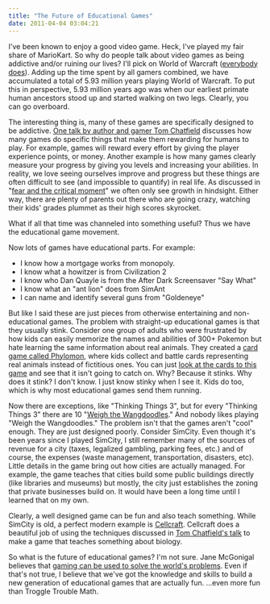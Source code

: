 ```yaml
---
title: "The Future of Educational Games"
date: 2011-04-04 03:04:21
---
```


I've been known to enjoy a good video game. Heck, I've played my fair share of MarioKart. So why do people talk about video games as being addictive and/or ruining our lives? I'll pick on World of Warcraft (<a href="http://www.youtube.com/watch?v=Rw8gE3lnpLQ" target="_blank" rel="noopener noreferrer" title="World of World of Warcraft">everybody does</a>). Adding up the time spent by all gamers combined, we have accumulated a total of 5.93 million years playing World of Warcraft. To put this in perspective, 5.93 million years ago was when our earliest primate human ancestors stood up and started walking on two legs. Clearly, you can go overboard.

The interesting thing is, many of these games are specifically designed to be addictive. <a href="http://www.ted.com/talks/tom_chatfield_7_ways_games_reward_the_brain.html" target="_blank" rel="noopener noreferrer" title="Tom Chatfield's Addictive Games">One talk by author and gamer Tom Chatfield</a> discusses how many games do specific things that make them rewarding for humans to play. For example, games will reward every effort by giving the player experience points, or money. Another example is how many games clearly measure your progress by giving you levels and increasing your abilities. In reality, we love seeing ourselves improve and progress but these things are often difficult to see (and impossible to quantify) in real life. As discussed in "<a href="http://bryanbraun.com/2011/02/27/fear-and-the-critical-moment/" target="_blank" rel="noopener noreferrer" title="Fear and the Critical Moment">fear and the critical moment</a>" we often only see growth in hindsight. Either way, there are plenty of parents out there who are going crazy, watching their kids' grades plummet as their high scores skyrocket.

What if all that time was channeled into something useful? Thus we have the educational game movement.

Now lots of games have educational parts. For example:

* I know how a mortgage works from monopoly.
* I know what a howitzer is from Civilization 2
* I know who Dan Quayle is from the After Dark Screensaver "Say What"
* I know what an "ant lion" does from SimAnt
* I can name and identify several guns from "Goldeneye"

But like I said these are just pieces from otherwise entertaining and non-educational games. The problem with straight-up educational games is that they usually stink. Consider one group of adults who were frustrated by how kids can easily memorize the names and abilities of 300+ Pokemon but hate learning the same information about real animals. They created a <a href="http://phylogame.org/" target="_blank" rel="noopener noreferrer" title="Phylomon">card game called Phylomon</a>, where kids collect and battle cards representing real animals instead of fictitious ones. You can just <a href="http://phylogame.org/files/PHYLOstarterdeck54cards.pdf" target="_blank" rel="noopener noreferrer" title="Phylomon Starter Deck">look at the cards to this game</a> and see that it isn't going to catch on. Why? Because it stinks. Why does it stink? I don't know. I just know stinky when I see it. Kids do too, which is why most educational games send them running.

Now there are exceptions, like "Thinking Things 3", but for every "Thinking Things 3" there are 10 "<a href="http://www.mathplayground.com/wangdoodles.html" target="_blank" rel="noopener noreferrer" title="Weigh the Wangdoodles">Weigh the Wangdoodles</a>." And nobody likes playing "Weigh the Wangdoodles." The problem isn't that the games aren't "cool" enough. They are just designed poorly. Consider SimCity. Even though it's been years since I played SimCity, I still remember many of the sources of revenue for a city (taxes, legalized gambling, parking fees, etc.) and of course, the expenses (waste management, transportation, disasters, etc). Little details in the game bring out how cities are actually managed. For example, the game teaches that cities build some public buildings directly (like libraries and museums) but mostly, the city just establishes the zoning that private businesses build on. It would have been a long time until I learned that on my own.

Clearly, a well designed game can be fun and also teach something. While SimCity is old, a perfect modern example is [Cellcraft](http://www.carolina.com/teacher-resources/Interactive/online-game-cell-structure-cellcraft-biology/tr11062.tr). Cellcraft does a beautiful job of using the techniques discussed in <a href="http://www.ted.com/talks/tom_chatfield_7_ways_games_reward_the_brain.html" target="_blank" rel="noopener noreferrer" title="Tom Chatfield's Talk">Tom Chatfield's talk</a> to make a game that teaches something about biology.

So what is the future of educational games? I'm not sure. Jane McGonigal believes that <a href="http://www.ted.com/talks/lang/eng/jane_mcgonigal_gaming_can_make_a_better_world.html" target="_blank" rel="noopener noreferrer" title="Gaming to Save the World">gaming can be used to solve the world's problems</a>. Even if that's not true, I believe that we've got the knowledge and skills to build a new generation of educational games that are actually fun. ...even more fun than Troggle Trouble Math.
